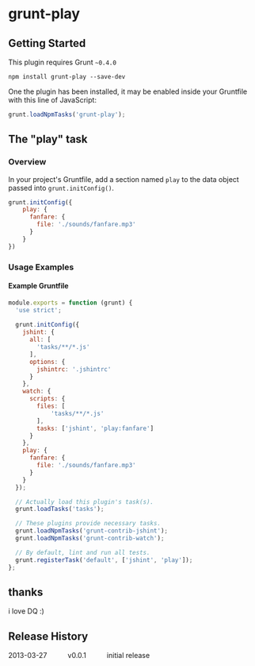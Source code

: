 # grunt-play

## Getting Started
This plugin requires Grunt `~0.4.0`

```shell
npm install grunt-play --save-dev
```

One the plugin has been  installed, it may be enabled inside your Gruntfile with this line of JavaScript:

```js
grunt.loadNpmTasks('grunt-play');
```

## The "play" task

### Overview
In your project's Gruntfile, add a section named `play` to the data object passed into `grunt.initConfig()`.

```js
grunt.initConfig({
    play: {
      fanfare: {
        file: './sounds/fanfare.mp3'
      }
    }
})
```

### Usage Examples

#### Example Gruntfile

```js
module.exports = function (grunt) {
  'use strict';
  
  grunt.initConfig({
    jshint: {
      all: [
        'tasks/**/*.js'
      ],
      options: {
        jshintrc: '.jshintrc'
      }
    },
    watch: {
      scripts: {
        files: [
            'tasks/**/*.js'
        ],
        tasks: ['jshint', 'play:fanfare']
      }
    },
    play: {
      fanfare: {
        file: './sounds/fanfare.mp3'
      }
    }
  });

  // Actually load this plugin's task(s).
  grunt.loadTasks('tasks');

  // These plugins provide necessary tasks.
  grunt.loadNpmTasks('grunt-contrib-jshint');
  grunt.loadNpmTasks('grunt-contrib-watch');

  // By default, lint and run all tests.
  grunt.registerTask('default', ['jshint', 'play']);
};
```

## thanks
i love DQ :)

## Release History
2013-03-27   v0.0.1   initial release
